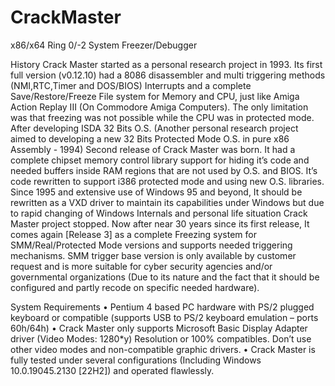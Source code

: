 # CrackMaster
x86/x64 Ring 0/-2 System Freezer/Debugger

History
Crack Master started as a personal research project in 1993. Its first full version (v0.12.10) had a 8086 disassembler and multi triggering methods (NMI,RTC,Timer and DOS/BIOS) Interrupts and a complete Save/Restore/Freeze File system for Memory and CPU, just like Amiga Action Replay III (On Commodore Amiga Computers). The only limitation was that freezing was not possible while the CPU was in protected mode. After developing ISDA 32 Bits O.S. (Another personal research project aimed to developing a new 32 Bits Protected Mode O.S. in pure x86 Assembly - 1994) Second release of Crack Master was born. It had a complete chipset memory control library support for hiding it’s code and needed buffers inside RAM regions that are not used by O.S. and BIOS. It’s code rewritten to support i386 protected mode and using new O.S. libraries. Since 1995 and extensive use of Windows 95 and beyond, It should be rewritten as a VXD driver to maintain its capabilities under Windows but due to rapid changing of Windows Internals and personal life situation Crack Master project stopped. Now after near 30 years since its first release, It comes again [Release 3] as a complete Freezing system for SMM/Real/Protected Mode versions and supports needed triggering mechanisms. SMM trigger base version is only available by customer request and is more suitable for cyber security agencies and/or governmental organizations (Due to its nature and the fact that it should be configured and partly recode on specific needed hardware).

System Requirements
•	Pentium 4 based PC hardware with PS/2 plugged keyboard or compatible  (supports USB to PS/2 keyboard emulation – ports 60h/64h)
•	Crack Master only supports Microsoft Basic Display Adapter driver (Video Modes: 1280*y) Resolution or 100% compatibles. Don’t use other video modes and non-compatible graphic drivers.
•	Crack Master is fully tested under several configurations (Including Windows 10.0.19045.2130 [22H2]) and operated flawlessly.
